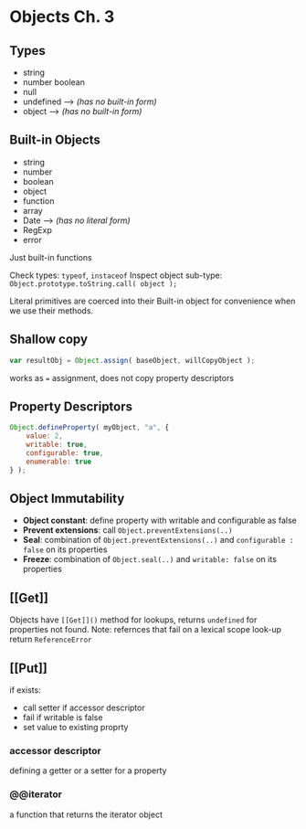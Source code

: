 # Objects Ch. 3

## Types
* string
* number boolean
* null
* undefined --> *(has no built-in form)*
* object --> *(has no built-in form)*


## Built-in Objects
* string
* number
* boolean
* object
* function
* array
* Date --> *(has no literal form)*
* RegExp
* error

Just built-in functions

Check types: `typeof`, `instaceof`
Inspect object sub-type: `Object.prototype.toString.call( object );`

Literal primitives are coerced into their Built-in object for convenience when we use their methods.

## Shallow copy

```js
var resultObj = Object.assign( baseObject, willCopyObject );
```

works as `=` assignment, does not copy property descriptors

## Property Descriptors

```js
Object.defineProperty( myObject, "a", {
	value: 2,
	writable: true,
	configurable: true,
	enumerable: true
} );
```

## Object Immutability

* **Object constant**: define property with writable and configurable as false
* **Prevent extensions**: call `Object.preventExtensions(..)`
* **Seal**: combination of `Object.preventExtensions(..)` and `configurable : false` on its properties
* **Freeze**: combination of `Object.seal(..)` and `writable: false` on its properties

## \[[Get]]

Objects have `[[Get]]()` method for lookups, returns `undefined` for properties not found.
Note: refernces that fail on a lexical scope look-up return `ReferenceError`

## \[[Put]]

if exists:
* call setter if accessor descriptor
* fail if writable is false
* set value to existing proprty

### accessor descriptor

defining a getter or a setter for a property

### @@iterator

a function that returns the iterator object